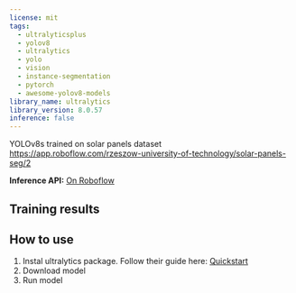 ```yaml
---
license: mit
tags:
  - ultralyticsplus
  - yolov8
  - ultralytics
  - yolo
  - vision
  - instance-segmentation
  - pytorch
  - awesome-yolov8-models
library_name: ultralytics
library_version: 8.0.57
inference: false
---
```


YOLOv8s trained on solar panels dataset https://app.roboflow.com/rzeszow-university-of-technology/solar-panels-seg/2

**Inference API:** [On Roboflow](https://app.roboflow.com/rzeszow-university-of-technology/solar-panels-seg/deploy/2)

## Training results

## How to use

1. Instal ultralytics package. Follow their guide here: [Quickstart](https://docs.ultralytics.com/quickstart/)
2. Download model
3. Run model
